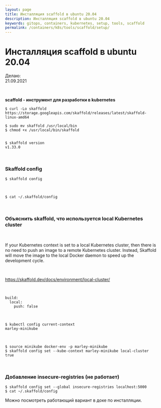 ```yaml
---
layout: page
title: Инсталляция scaffold в ubuntu 20.04
description: Инсталляция scaffold в ubuntu 20.04
keywords: gitops, containers, kubernetes, setup, tools, scaffold
permalink: /containers/k8s/tools/scaffold/setup/
---
```


# Инсталляция scaffold в ubuntu 20.04

Делаю:  
21.09.2021

<br/>

**scaffold - инструмент для разработки в kubernetes**

```
$ curl -Lo skaffold https://storage.googleapis.com/skaffold/releases/latest/skaffold-linux-amd64

$ sudo mv skaffold /usr/local/bin
$ chmod +x /usr/local/bin/skaffold


$ skaffold version
v1.33.0
```

<br/>

### Skaffold config

```
$ skaffold config
```

<br/>

```
$ cat ~/.skaffold/config
```

<br/>

### Объяснить skaffold, что используется local Kubernetes cluster

<br/>

If your Kubernetes context is set to a local Kubernetes cluster, then there is no need to push an image to a remote Kubernetes cluster. Instead, Skaffold will move the image to the local Docker daemon to speed up the development cycle.

<br/>

https://skaffold.dev/docs/environment/local-cluster/

<br/>

```
build:
  local:
    push: false
```

<br/>

```
$ kubectl config current-context
marley-minikube
```

<br/>

```
$ source minikube docker-env -p marley-minikube
$ skaffold config set --kube-context marley-minikube local-cluster true
```

<br/>

### Добавление insecure-registries (не работает)

```
$ skaffold config set --global insecure-registries localhost:5000
$ cat ~/.skaffold/config
```

Можно посмотреть работающий вариант в доке по инсталляции.
